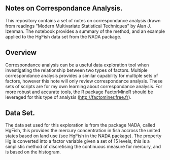 ## Notes on Correspondance Analysis.

This repository contains a set of notes on correspondance analysis drawn from readings "Modern Multivariate Statistical Techniques" by Alan J. Izenman. The notebook provides a summary of the method, and an example applied to the HgFish data set from the NADA package.

## Overview

Correspondance analysis can be a useful data exploration tool when investigating the relationship between two types of factors.
Multiple correspondance analysis provides a similar capability for multiple sets of factors, however this note will only review correspondance analysis.
These sets of scripts are for my own learning about correspondance analysis. For more robust and accurate tools, the R package FactorMineR should be leveraged for this type of analysis (http://factominer.free.fr).

## Data Set.

The data set used for this exploration is from the package NADA, called HgFish, this provides the mercury concentration in fish accross the united states based on land use (see HgFish in the NADA package).
The property Hg is converted into a factor variable given a set of 15 levels, this is a simplistic method of discretising the continuous measure for mercury, and is based on the histogram. 
